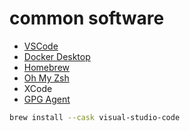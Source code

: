 # common software

- [VSCode](https://code.visualstudio.com/download)
- [Docker Desktop](https://docs.docker.com/desktop/setup/install/mac-install/)
- [Homebrew](https://brew.sh/)
- [Oh My Zsh](https://ohmyz.sh/#install)
- XCode
- [GPG Agent](https://gpgtools.org/)

```zsh
brew install --cask visual-studio-code

```
